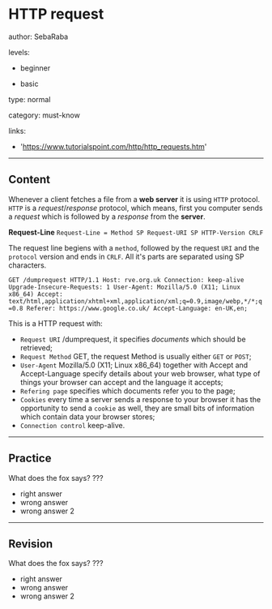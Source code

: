 # HTTP request
author: SebaRaba

levels:

  - beginner

  - basic

type: normal

category: must-know

links:

  - 'https://www.tutorialspoint.com/http/http_requests.htm'

---
## Content

Whenever a client fetches a file from a **web server** it is using `HTTP` protocol. `HTTP` is a *request*/*response* protocol, which means, first you computer sends a *request* which is followed by a *response* from the **server**.

**Request-Line**
`Request-Line = Method SP Request-URI SP HTTP-Version CRLF`

The request line begiens with a `method`, followed by the request `URI` and the `protocol` version and ends in `CRLF`. All it's parts are separated using SP characters.

`GET /dumprequest HTTP/1.1
Host: rve.org.uk
Connection: keep-alive
Upgrade-Insecure-Requests: 1
User-Agent: Mozilla/5.0 (X11; Linux x86_64)
Accept: text/html,application/xhtml+xml,application/xml;q=0.9,image/webp,*/*;q=0.8
Referer: https://www.google.co.uk/
Accept-Language: en-UK,en;`

This is a HTTP request with:

- `Request URI` /dumprequest, it specifies *documents* which should be retrieved;
- `Request Method` GET, the request Method is usually either `GET` or `POST`;
- `User-Agent` Mozilla/5.0 (X11; Linux x86_64) together with Accept and Accept-Language specify details about your web browser, what type of things your browser can accept and the language it accepts;
- `Refering page` specifies which documents refer you to the page;
- `Cookies` every time a server sends a response to your browser it has the opportunity to send a `cookie` as well, they are small bits of information which contain data your browser stores;
- `Connection control` keep-alive.

---
## Practice

What does the fox says?
???

* right answer
* wrong answer
* wrong answer 2

---
## Revision

What does the fox says?
???

* right answer
* wrong answer
* wrong answer 2
